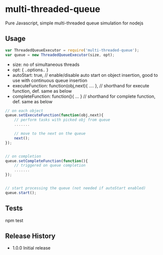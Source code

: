 # multi-threaded-queue
Pure Javascript, simple multi-threaded queue simulation for nodejs

## Usage
```javascript
var ThreadedQueueExecutor = require('multi-threaded-queue');
var queue = new ThreadedQueueExecutor(size, opt);
```
* size: no of simultaneous threads
* opt: { ..options.. }
 * autoStart: true,  // enable/disable auto start on object insertion, good to use with continuous queue insertion
 * executeFunction: function(obj,next){ .... }, // shorthand for execute function, def. same as below
 * completeFunction: function(){ ... } // shorthand for complete function, def. same as below

```javascript
// on each object
queue.setExecuteFunction(function(obj,next){
    // perform tasks with picked obj from queue
    .......

    // move to the next on the queue
    next();
});


// on completion
queue.setCompleteFunction(function(){
    // triggered on queue completion
    .......
});


// start processing the queue (not needed if autoStart enabled)
queue.start();
```


## Tests
npm test


## Release History
* 1.0.0 Initial release
